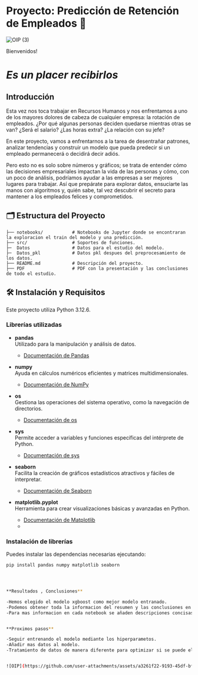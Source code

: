 # Proyecto: Predicción de Retención de Empleados 🏢
![OIP (3)](https://github.com/user-attachments/assets/14183db5-eff2-4f77-9d41-962bbec3bcf0)

Bienvenidos! 

# *Es un placer recibirlos*

## Introducción

Esta vez nos toca trabajar en Recursos Humanos y nos enfrentamos a uno de los mayores dolores de cabeza de cualquier empresa: la rotación de empleados. ¿Por qué algunas personas deciden quedarse mientras otras se van? ¿Será el salario? ¿Las horas extra? ¿La relación con su jefe?

En este proyecto, vamos a enfrentarnos a la tarea de desentrañar patrones, analizar tendencias y construir un modelo que pueda predecir si un empleado permanecerá o decidirá decir adiós.

Pero esto no es solo sobre números y gráficos; se trata de entender cómo las decisiones empresariales impactan la vida de las personas y cómo, con un poco de análisis, podríamos ayudar a las empresas a ser mejores lugares para trabajar. Así que prepárate para explorar datos, ensuciarte las manos con algoritmos y, quién sabe, tal vez descubrir el secreto para mantener a los empleados felices y comprometidos.

## 🗂️ Estructura del Proyecto

    ├── notebooks/           # Notebooks de Jupyter donde se encontraran la exploracion el train del modelo y una predicción.
    ├── src/                 # Soportes de funciones.
    ├─  Datos                # Datos para el estudio del modelo.
    ├─  Datos_pkl            # Datos pkl despues del preprocesamiento de los datos.
    ├── README.md            # Descripción del proyecto.
    ├── PDF                  # PDF con la presentación y las conclusiones de todo el estudio.


## 🛠️ Instalación y Requisitos  
Este proyecto utiliza Python 3.12.6.

### **Librerías utilizadas**  
- **pandas**  
  Utilizado para la manipulación y análisis de datos.  
  - [Documentación de Pandas](https://pandas.pydata.org/pandas-docs/stable/)  

- **numpy**  
  Ayuda en cálculos numéricos eficientes y matrices multidimensionales.  
  - [Documentación de NumPy](https://numpy.org/doc/)  

- **os**  
  Gestiona las operaciones del sistema operativo, como la navegación de directorios.  
  - [Documentación de os](https://docs.python.org/3/library/os.html)  

- **sys**  
  Permite acceder a variables y funciones específicas del intérprete de Python.  
  - [Documentación de sys](https://docs.python.org/3/library/sys.html)  

- **seaborn**  
  Facilita la creación de gráficos estadísticos atractivos y fáciles de interpretar.  
  - [Documentación de Seaborn](https://seaborn.pydata.org/)  

- **matplotlib.pyplot**  
  Herramienta para crear visualizaciones básicas y avanzadas en Python.  
  - [Documentación de Matplotlib](https://matplotlib.org/stable/contents.html)
  - 

### **Instalación de librerías**  
Puedes instalar las dependencias necesarias ejecutando:  
```bash
pip install pandas numpy matplotlib seaborn




**Resultados , Conclusiones**

-Hemos elegido el modelo xgboost como mejor modelo entranado.
-Podemos obtener toda la informacion del resumen y las conclusiones en el archivo PDF subido donde se encuetra la manera de preprocesar los datos, los modelos que se     han entrenado y un modelo predictivo bastante buento.
-Para mas informacion en cada notebook se añaden descripciones concisas de cada paso que se da en el preprocesamiento en el modelado y prediccion del modelo.


**Proximos pasos**

-Seguir entrenando el modelo mediante los hiperparametos.
-Añadir mas datos al modelo.
-Tratamiento de datos de manera diferente para optimizar si se puede el train del modelo.


![OIP](https://github.com/user-attachments/assets/a3261f22-9193-45df-bf33-14a396dfd988)


